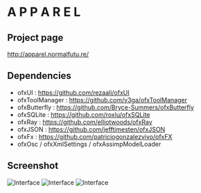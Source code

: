A P P A R E L 
======

## Project page
http://apparel.normalfutu.re/

## Dependencies
* ofxUI : https://github.com/rezaali/ofxUI 
* ofxToolManager : https://github.com/v3ga/ofxToolManager
* ofxButterfly : https://github.com/Bryce-Summers/ofxButterfly
* ofxSQLite : https://github.com/roxlu/ofxSQLite
* ofxRay : https://github.com/elliotwoods/ofxRay
* ofxJSON : https://github.com/jefftimesten/ofxJSON
* ofxFx : https://github.com/patriciogonzalezvivo/ofxFX
* ofxOsc / ofxXmlSettings / ofxAssimpModelLoader

## Screenshot
![Interface](http://v3ga.github.io/Images/A_P_P_A_R_E_L/A_P_P_A_R_E_L_03.png)
![Interface](http://v3ga.github.io/Images/A_P_P_A_R_E_L/A_P_P_A_R_E_L_02.png)
![Interface](http://v3ga.github.io/Images/A_P_P_A_R_E_L/A_P_P_A_R_E_L_01.png)

